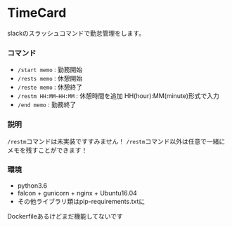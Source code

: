 # TimeCard
slackのスラッシュコマンドで勤怠管理をします。

### コマンド
- `/start memo` : 勤務開始
- `/rests memo` : 休憩開始
- `/reste memo` : 休憩終了
- `/restm HH:MM~HH:MM` : 休憩時間を追加 HH(hour):MM(minute)形式で入力
- `/end memo` : 勤務終了

### 説明
`/restm`コマンドは未実装ですすみません！
`/restm`コマンド以外は任意で一緒にメモを残すことができます！

### 環境
- python3.6
- falcon + gunicorn + nginx + Ubuntu16.04
- その他ライブラリ類はpip-requirements.txtに

Dockerfileあるけどまだ機能してないです

